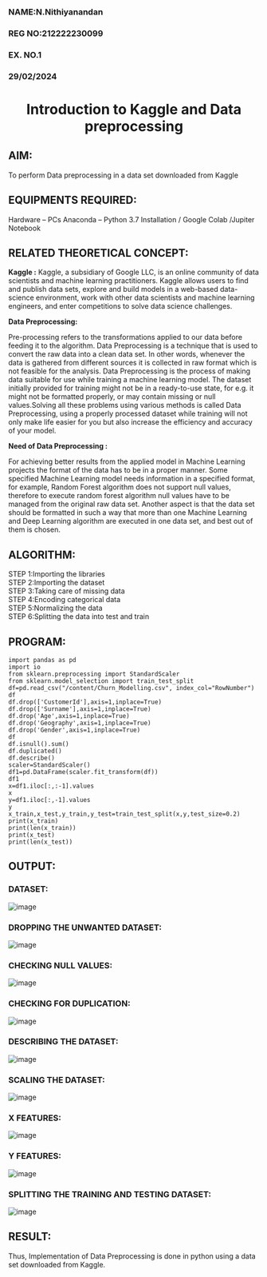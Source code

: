 <H3> NAME:N.Nithiyanandan</H3> 
<H3> REG NO:212222230099</H3>
<H3>EX. NO.1</H3>
<H3>29/02/2024</H3>
<H1 ALIGN =CENTER> Introduction to Kaggle and Data preprocessing</H1>

## AIM:

To perform Data preprocessing in a data set downloaded from Kaggle

## EQUIPMENTS REQUIRED:
Hardware – PCs
Anaconda – Python 3.7 Installation / Google Colab /Jupiter Notebook

## RELATED THEORETICAL CONCEPT:

**Kaggle :**
Kaggle, a subsidiary of Google LLC, is an online community of data scientists and machine learning practitioners. Kaggle allows users to find and publish data sets, explore and build models in a web-based data-science environment, work with other data scientists and machine learning engineers, and enter competitions to solve data science challenges.

**Data Preprocessing:**

Pre-processing refers to the transformations applied to our data before feeding it to the algorithm. Data Preprocessing is a technique that is used to convert the raw data into a clean data set. In other words, whenever the data is gathered from different sources it is collected in raw format which is not feasible for the analysis.
Data Preprocessing is the process of making data suitable for use while training a machine learning model. The dataset initially provided for training might not be in a ready-to-use state, for e.g. it might not be formatted properly, or may contain missing or null values.Solving all these problems using various methods is called Data Preprocessing, using a properly processed dataset while training will not only make life easier for you but also increase the efficiency and accuracy of your model.

**Need of Data Preprocessing :**

For achieving better results from the applied model in Machine Learning projects the format of the data has to be in a proper manner. Some specified Machine Learning model needs information in a specified format, for example, Random Forest algorithm does not support null values, therefore to execute random forest algorithm null values have to be managed from the original raw data set.
Another aspect is that the data set should be formatted in such a way that more than one Machine Learning and Deep Learning algorithm are executed in one data set, and best out of them is chosen.


## ALGORITHM:
STEP 1:Importing the libraries<BR>
STEP 2:Importing the dataset<BR>
STEP 3:Taking care of missing data<BR>
STEP 4:Encoding categorical data<BR>
STEP 5:Normalizing the data<BR>
STEP 6:Splitting the data into test and train<BR>

##  PROGRAM:
```
import pandas as pd
import io
from sklearn.preprocessing import StandardScaler
from sklearn.model_selection import train_test_split
df=pd.read_csv("/content/Churn_Modelling.csv", index_col="RowNumber")
df
df.drop(['CustomerId'],axis=1,inplace=True)
df.drop(['Surname'],axis=1,inplace=True)
df.drop('Age',axis=1,inplace=True)
df.drop('Geography',axis=1,inplace=True)
df.drop('Gender',axis=1,inplace=True)
df
df.isnull().sum()
df.duplicated()
df.describe()
scaler=StandardScaler()
df1=pd.DataFrame(scaler.fit_transform(df))
df1
x=df1.iloc[:,:-1].values
x
y=df1.iloc[:,-1].values
y
x_train,x_test,y_train,y_test=train_test_split(x,y,test_size=0.2)
print(x_train)
print(len(x_train))
print(x_test)
print(len(x_test))
```


## OUTPUT:
### DATASET:
![image](https://github.com/NITHIYANANDAN278/Ex-1-NN/assets/121784636/501a37bf-23a9-494a-a405-338c2dd7795c)
### DROPPING THE UNWANTED DATASET:
![image](https://github.com/NITHIYANANDAN278/Ex-1-NN/assets/121784636/ea2af879-9249-48cf-95ac-9e81c97111ca)
### CHECKING NULL VALUES:
![image](https://github.com/NITHIYANANDAN278/Ex-1-NN/assets/121784636/049d838f-369e-4797-9343-110941640828)
### CHECKING FOR DUPLICATION:
![image](https://github.com/NITHIYANANDAN278/Ex-1-NN/assets/121784636/78d5e594-2fef-42b5-8f15-a94ad364912b)
### DESCRIBING THE DATASET:
![image](https://github.com/NITHIYANANDAN278/Ex-1-NN/assets/121784636/8d224a54-ea26-4d53-84d6-75e8aecf1cdb)
### SCALING THE DATASET:
![image](https://github.com/NITHIYANANDAN278/Ex-1-NN/assets/121784636/4d990b2a-d948-485f-828f-e76cc6d0a9d6)
### X FEATURES:
![image](https://github.com/NITHIYANANDAN278/Ex-1-NN/assets/121784636/6134cc36-30af-4210-9fca-3307177c9a05)
### Y FEATURES:
![image](https://github.com/NITHIYANANDAN278/Ex-1-NN/assets/121784636/f1f9d7dc-73a8-42f0-b000-43fe0713c330)
### SPLITTING THE TRAINING AND TESTING DATASET:
![image](https://github.com/NITHIYANANDAN278/Ex-1-NN/assets/121784636/ea18beb2-8cf0-4ebd-b229-36e037da149c)










## RESULT:
Thus, Implementation of Data Preprocessing is done in python  using a data set downloaded from Kaggle.


